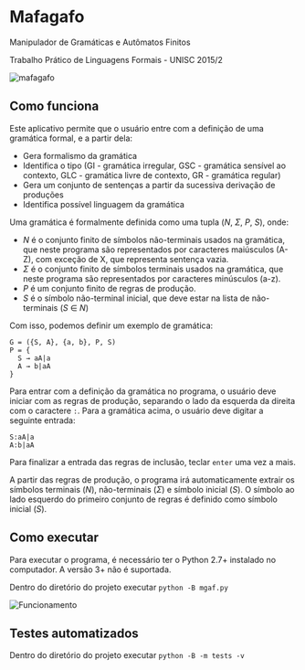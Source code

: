 # Mafagafo

Manipulador de Gramáticas e Autômatos Finitos

Trabalho Prático de Linguagens Formais - UNISC 2015/2 

![mafagafo](https://cloud.githubusercontent.com/assets/830208/10118867/a42e6040-645a-11e5-8fbe-29333ffdf074.png)

## Como funciona
Este aplicativo permite que o usuário entre com a definição de uma gramática formal, e a partir dela:

- Gera formalismo da gramática
- Identifica o tipo (GI - gramática irregular, GSC - gramática sensível ao contexto, GLC - gramática livre de contexto, GR - gramática regular)
- Gera um conjunto de sentenças a partir da sucessiva derivação de produções
- Identifica possível linguagem da gramática

Uma gramática é formalmente definida como uma tupla (*N*, *Σ*, *P*, *S*), onde:

- *N* é o conjunto finito de símbolos não-terminais usados na gramática, que neste programa são representados por caracteres maiúsculos (A-Z), com exceção de X, que representa sentença vazia.
- *Σ* é o conjunto finito de símbolos terminais usados na gramática, que neste programa são representados por caracteres minúsculos (a-z).
- *P* é um conjunto finito de regras de produção.
- *S* é o símbolo não-terminal inicial, que deve estar na lista de não-terminais (*S* ∈ *N*)

Com isso, podemos definir um exemplo de gramática:

```
G = ({S, A}, {a, b}, P, S)
P = {
  S → aA|a
  A → b|aA
}
```

Para entrar com a definição da gramática no programa, o usuário deve iniciar com as regras de produção, separando o lado da esquerda da direita com o caractere `:`. Para a gramática acima, o usuário deve digitar a seguinte entrada:

```
S:aA|a
A:b|aA
```

Para finalizar a entrada das regras de inclusão, teclar `enter` uma vez a mais.

A partir das regras de produção, o programa irá automaticamente extrair os símbolos terminais (*N*), não-terminais (*Σ*) e símbolo inicial (*S*). O símbolo ao lado esquerdo do primeiro conjunto de regras é definido como símbolo inicial (*S*).

## Como executar
Para executar o programa, é necessário ter o Python 2.7+ instalado no computador. A versão 3+ não é suportada.

Dentro do diretório do projeto executar `python -B mgaf.py`

![Funcionamento](https://cloud.githubusercontent.com/assets/830208/10746319/b3a4a348-7c30-11e5-9146-8c5f944854b3.png)

## Testes automatizados
Dentro do diretório do projeto executar `python -B -m tests -v`
